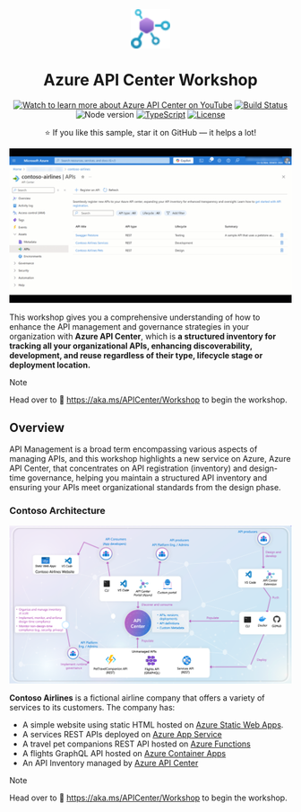 <!-- prettier-ignore -->
<div align="center">

<img src="./docs/static/img/logo.svg" alt="" align="center" height="70" />

# Azure API Center Workshop

<!-- [![Open project in GitHub Codespaces](https://img.shields.io/badge/Codespaces-Open-blue?style=flat-square&logo=github)](https://codespaces.new/Azure-Samples/deepseek-js?hide_repo_select=true&ref=main&quickstart=true) -->
[![Watch to learn more about Azure API Center on YouTube](https://img.shields.io/badge/YouTube-d95652.svg?style=flat-square&logo=youtube)](https://www.youtube.com/watch?v=Dvar8Dg25s0&list=PLI7iePan8aH75Qz8h4yQBEC-uS339CUyi)
[![Build Status](https://img.shields.io/github/actions/workflow/status/Azure-Samples/deepseek-js/ci.yml?style=flat-square&label=Build)](https://github.com/Azure-Samples/deepseek-js/actions)
![Node version](https://img.shields.io/badge/Node.js->=20-3c873a?style=flat-square)
[![TypeScript](https://img.shields.io/badge/TypeScript-blue?style=flat-square&logo=typescript&logoColor=white)](https://www.typescriptlang.org)
[![License](https://img.shields.io/badge/License-MIT-yellow?style=flat-square)](LICENSE)

:star: If you like this sample, star it on GitHub — it helps a lot!

![Animation showing filtering through APIs in API Center](./docs/static/img/manage-apis-through-properties.gif)

</div>

This workshop gives you a comprehensive understanding of how to enhance the API management and governance strategies in your organization with **Azure API Center**, which is **a structured inventory for tracking all your organizational APIs, enhancing discoverability, development, and reuse regardless of their type, lifecycle stage or deployment location.**

> [!NOTE]
> Head over to 🔗 https://aka.ms/APICenter/Workshop to begin the workshop.

## Overview
API Management is a broad term encompassing various aspects of managing APIs, and this workshop highlights a new service on Azure, Azure API Center, that concentrates on API registration (inventory) and design-time governance, helping you maintain a structured API inventory and ensuring your APIs meet organizational standards from the design phase.

### Contoso Architecture

<div align="center">
  <img src="./docs/static/img/architecture.png" alt="Application architecture" width="640px" />
</div>

**Contoso Airlines** is a fictional airline company that offers a variety of services to its customers. The company has:

- A simple website using static HTML hosted on [Azure Static Web Apps](https://learn.microsoft.com/azure/static-web-apps/overview).
- A services REST APIs deployed on [Azure App Service](https://learn.microsoft.com/en-us/azure/app-service/overview) 
- A travel pet companions REST API hosted on [Azure Functions](https://learn.microsoft.com/en-us/azure/azure-functions/functions-overview?pivots=programming-language-javascript)
- A flights GraphQL API hosted on [Azure Container Apps](https://learn.microsoft.com/en-us/azure/container-apps/overview)
- An API Inventory managed by [Azure API Center](https://learn.microsoft.com/en-us/azure/api-center/overview)

<!-- ## Deploy to Azure

To run this sample, you first need to provision the Azure resources needed and deploy the sample.

> [!NOTE]
> Start Docker Desktop (install it if not already installed)

Open a terminal and run the following command to download the project code:

```shell
azd init -t Azure-Samples/API-Center-Workshop
```

> [!NOTE]
> This command will initialize a git repository, so you do not need to clone this repository.

Login to your Azure account:

```shell
azd auth login
```

Create a new azd environment:

```shell
azd env new
```

Enter a name that will be used for the resource group.
This will create a new folder in the `.azure` folder, and set it as the active environment for any calls to `azd` going forward.

Provision the infrastructure needed to run the application.

```shell
azd provision
```

> [!IMPORTANT]
> This application specifically requires some environment variables to be available during the packaging phase. This is why we need to provision the infra first before packaging and deploying the app. In most cases, simply running 'azd up' will package, provision and deploy your apps.

<div align="center">
  <img src="./docs/static/img/azd-provision.png" alt="azd provision output example" width="640px" />
</div>

Package and deploy the app to Azure:

```shell
azd package
```
```shell
docker login -u USERNAME
```
Paste your docker password when prompted

```shell
azd deploy
```

After the application has been successfully deployed you will see a few URLs printed to the console. Click on the `service website Endpoint` to interact with the website in your browser. 

<div align="center">
  <img src="./docs/static/img/website-endpoint.png" alt="Website endpoint url example" width="640px" />
</div> -->

> [!NOTE]
> Head over to 🔗 https://aka.ms/APICenter/Workshop to begin the workshop.
